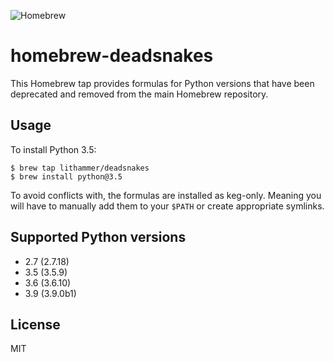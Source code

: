![Homebrew](https://github.com/lithammer/homebrew-deadsnakes/workflows/Homebrew/badge.svg)

# homebrew-deadsnakes

This Homebrew tap provides formulas for Python versions that have been
deprecated and removed from the main Homebrew repository.

## Usage

To install Python 3.5:

```console
$ brew tap lithammer/deadsnakes
$ brew install python@3.5
```

To avoid conflicts with, the formulas are installed as keg-only. Meaning
you will have to manually add them to your `$PATH` or create appropriate
symlinks.

## Supported Python versions

- 2.7 (2.7.18)
- 3.5 (3.5.9)
- 3.6 (3.6.10)
- 3.9 (3.9.0b1)

## License

MIT
